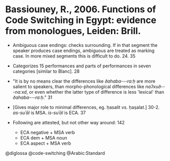 # Bassiouney, R., 2006. Functions of Code Switching in Egypt: evidence from monologues, Leiden: Brill.

- Ambiguous case endings: checks surrounding. If in that segment the speaker produces case endings, ambiguous are treated as marking case. In more mixed segments this is difficult to do. 24. 35

- Categorizes 15 performances and parts of performances in seven categories [similar to Blanc]. 28

- "It is by no means clear the differences like *ðahaba*---*raːḥ* are more salient to speakers, than morpho-phonological differences like *naʔxuð*---*naːxd*, or even whether the latter type of difference is less 'lexical' than *ðahaba*---*raːḥ*." 31

- [Gives major role to minimal differences, eg. ḥasalit vs. ḥaṣalat.] 30-2.  *as-suʾāl* is MSA. *is-suʾāl* is ECA. 37

- Following are attested, but not other way around: 142
  - ECA negative + MSA verb
  - ECA dem + MSA noun
  - ECA aspect + MSA verb

@diglossa
@code-switching
@Arabic:Standard
